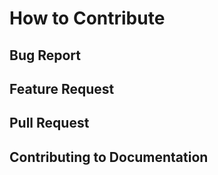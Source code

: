 # How to Contribute

## Bug Report

## Feature Request

## Pull Request

## Contributing to Documentation


